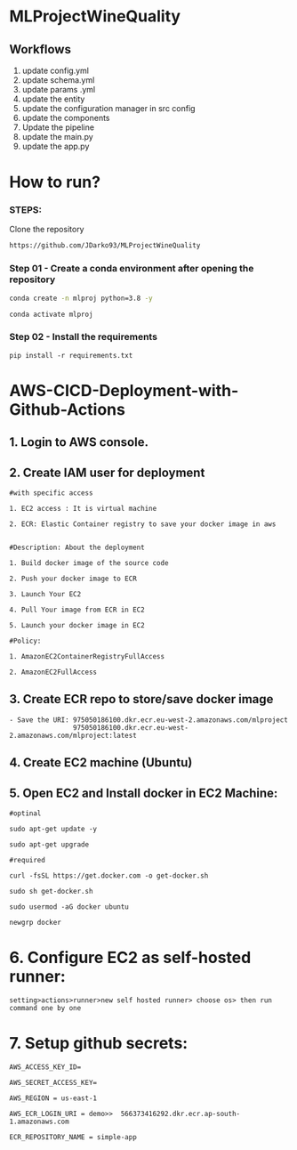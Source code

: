 # MLProjectWineQuality


## Workflows

1. update config.yml
2. update schema.yml
3. update params .yml
4. update the entity
5. update the configuration manager in src config
6. update the components
7. Update the pipeline
8. update the main.py
9. update the app.py

# How to run?
### STEPS:

Clone the repository

```bash
https://github.com/JDarko93/MLProjectWineQuality
```

### Step 01 - Create a conda environment after opening the repository

```bash
conda create -n mlproj python=3.8 -y
```

```bash
conda activate mlproj
```


### Step 02 - Install the requirements
```
pip install -r requirements.txt
```




# AWS-CICD-Deployment-with-Github-Actions

## 1. Login to AWS console.

## 2. Create IAM user for deployment

	#with specific access

	1. EC2 access : It is virtual machine

	2. ECR: Elastic Container registry to save your docker image in aws


	#Description: About the deployment

	1. Build docker image of the source code

	2. Push your docker image to ECR

	3. Launch Your EC2 

	4. Pull Your image from ECR in EC2

	5. Launch your docker image in EC2

	#Policy:

	1. AmazonEC2ContainerRegistryFullAccess

	2. AmazonEC2FullAccess

	
## 3. Create ECR repo to store/save docker image
    - Save the URI: 975050186100.dkr.ecr.eu-west-2.amazonaws.com/mlproject
                    975050186100.dkr.ecr.eu-west-2.amazonaws.com/mlproject:latest

	
## 4. Create EC2 machine (Ubuntu)

## 5. Open EC2 and Install docker in EC2 Machine:
	
	
	#optinal

	sudo apt-get update -y

	sudo apt-get upgrade
	
	#required

	curl -fsSL https://get.docker.com -o get-docker.sh

	sudo sh get-docker.sh

	sudo usermod -aG docker ubuntu

	newgrp docker
	
# 6. Configure EC2 as self-hosted runner:
    setting>actions>runner>new self hosted runner> choose os> then run command one by one


# 7. Setup github secrets:

    AWS_ACCESS_KEY_ID=

    AWS_SECRET_ACCESS_KEY=

    AWS_REGION = us-east-1

    AWS_ECR_LOGIN_URI = demo>>  566373416292.dkr.ecr.ap-south-1.amazonaws.com

    ECR_REPOSITORY_NAME = simple-app